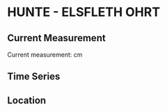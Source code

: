# HUNTE - ELSFLETH OHRT

## Current Measurement

Current measurement: <Value topic="rivers/pegel-online/HUNTE/ELSFLETH OHRT/measurementValue"/> cm

## Time Series

<TimeSeries topic="rivers/pegel-online/HUNTE/ELSFLETH OHRT/measurementValue" period="week" />

## Location

<WorldMap>
  <Marker lat="53.22122323332735" lon="8.459939466394742" labelTopic="rivers/pegel-online/HUNTE/ELSFLETH OHRT" />
</WorldMap>
